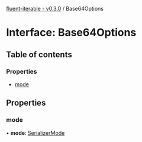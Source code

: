 [fluent-iterable - v0.3.0](../README.md) / Base64Options

# Interface: Base64Options

## Table of contents

### Properties

- [mode](base64options.md#mode)

## Properties

### mode

• **mode**: [SerializerMode](../enums/serializermode.md)
